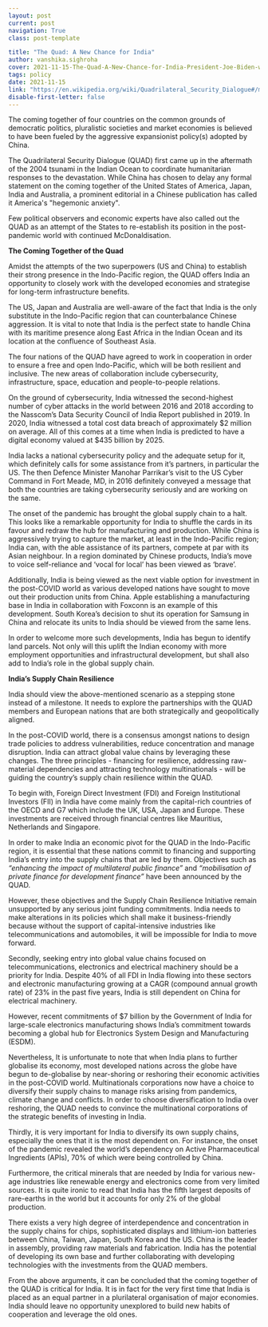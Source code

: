 ```yaml
---
layout: post
current: post
navigation: True
class: post-template

title: "The Quad: A New Chance for India"
author: vanshika.sighroha
cover: 2021-11-15-The-Quad-A-New-Chance-for-India-President-Joe-Biden-with-the-Prime-Ministers-of-Australia-India-and-Japan.jpg
tags: policy
date: 2021-11-15
link: "https://en.wikipedia.org/wiki/Quadrilateral_Security_Dialogue#/media/File:President_Joe_Biden_with_the_Prime_Ministers_of_Australia,_India,_and_Japan.jpg"
disable-first-letter: false
---
```

<p class="ql-align-justify">The coming together of four countries on the common grounds of democratic politics, pluralistic societies and market economies is believed to have been fueled by the aggressive expansionist policy(s) adopted by China.&nbsp;</p><p class="ql-align-justify">The Quadrilateral Security Dialogue (QUAD) first came up in the aftermath of the 2004 tsunami in the Indian Ocean to coordinate humanitarian responses to the devastation. While China has chosen to delay any formal statement on the coming together of the United States of America, Japan, India and Australia, a prominent editorial in a Chinese publication has called it America's "hegemonic anxiety".&nbsp;</p><p class="ql-align-justify">Few political observers and economic experts have also called out the QUAD as an attempt of the States to re-establish its position in the post-pandemic world with continued McDonaldisation.&nbsp;</p><p class="ql-align-justify"><strong >The Coming Together of the Quad&nbsp;</strong></p><p class="ql-align-justify">Amidst the attempts of the two superpowers (US and China) to establish their strong presence in the Indo-Pacific region, the QUAD offers India an opportunity to closely work with the developed economies and strategise for long-term infrastructure benefits.&nbsp;</p><p class="ql-align-justify">The US, Japan and Australia are well-aware of the fact that India is the only substitute in the Indo-Pacific region that can counterbalance Chinese aggression. It is vital to note that India is the perfect state to handle China with its maritime presence along East Africa in the Indian Ocean and its location at the confluence of Southeast Asia.&nbsp;</p><p class="ql-align-justify">The four nations of the QUAD have agreed to work in cooperation in order to ensure a free and open Indo-Pacific, which will be both resilient and inclusive. The new areas of collaboration include cybersecurity, infrastructure, space, education and people-to-people relations.</p><p class="ql-align-justify">On the ground of cybersecurity, India witnessed the second-highest number of cyber attacks in the world between 2016 and 2018 according to the Nasscom’s Data Security Council of India Report published in 2019. In 2020, India witnessed a total cost data breach of approximately $2 million on average. All of this comes at a time when India is predicted to have a digital economy valued at $435 billion by 2025.</p><p class="ql-align-justify">India lacks a national cybersecurity policy and the adequate setup for it, which definitely calls for some assistance from it’s partners, in particular the US. The then Defence Minister Manohar Parrikar’s visit to the US Cyber Command in Fort Meade, MD, in 2016 definitely conveyed a message that both the countries are taking cybersecurity seriously and are working on the same.</p><p class="ql-align-justify">The onset of the pandemic has brought the global supply chain to a halt. This looks like a remarkable opportunity for India to shuffle the cards in its favour and redraw the hub for manufacturing and production. While China is aggressively trying to capture the market, at least in the Indo-Pacific region; India can, with the able assistance of its partners, compete at par with its Asian neighbour. In a region dominated by Chinese products, India’s move to voice self-reliance and ‘vocal for local’ has been viewed as ‘brave’.</p><p class="ql-align-justify">Additionally, India is being viewed as the next viable option for investment in the post-COVID world as various developed nations have sought to move out their production units from China. Apple establishing a manufacturing base in India in collaboration with Foxconn is an example of this development. South Korea’s decision to shut its operation for Samsung in China and relocate its units to India should be viewed from the same lens.</p><p class="ql-align-justify">In order to welcome more such developments, India has begun to identify land parcels. Not only will this uplift the Indian economy with more employment opportunities and infrastructural development, but shall also add to India’s role in the global supply chain.&nbsp;</p><p class="ql-align-justify"><strong >India’s Supply Chain Resilience&nbsp;</strong></p><p class="ql-align-justify">India should view the above-mentioned scenario as a stepping stone instead of a milestone. It needs to explore the partnerships with the QUAD members and European nations that are both strategically and geopolitically aligned.&nbsp;</p><p class="ql-align-justify">In the post-COVID world, there is a consensus amongst nations to design trade policies to address vulnerabilities, reduce concentration and manage disruption. India can attract global value chains by leveraging these changes. The three principles - financing for resilience, addressing raw-material dependencies and attracting technology multinationals - will be guiding the country’s supply chain resilience within the QUAD.&nbsp;</p><p class="ql-align-justify">To begin with, Foreign Direct Investment (FDI) and Foreign Institutional Investors (FII) in India have come mainly from the capital-rich countries of the OECD and G7 which include the UK, USA, Japan and Europe. These investments are received through financial centres like Mauritius, Netherlands and Singapore.&nbsp;</p><p class="ql-align-justify">In order to make India an economic pivot for the QUAD in the Indo-Pacific region, it is essential that these nations commit to financing and supporting India’s entry into the supply chains that are led by them. Objectives such as <em >“</em><em >enhancing the impact of multilateral public finance”</em> and <em >“mobilisation of private finance for development finance”</em> have been announced by the QUAD.</p><p class="ql-align-justify">However, these objectives and the Supply Chain Resilience Initiative remain unsupported by any serious joint funding commitments. India needs to make alterations in its policies which shall make it business-friendly because without the support of capital-intensive industries like telecommunications and automobiles, it will be impossible for India to move forward.&nbsp;</p><p class="ql-align-justify">Secondly, seeking entry into global value chains focused on telecommunications, electronics and electrical machinery should be a priority for India. Despite 40% of all FDI in India flowing into these sectors and electronic manufacturing growing at a CAGR (compound annual growth rate) of 23% in the past five years, India is still dependent on China for electrical machinery.&nbsp;</p><p class="ql-align-justify">However, recent commitments of $7 billion by the Government of India for large-scale electronics manufacturing shows India’s commitment towards becoming a global hub for Electronics System Design and Manufacturing (ESDM).&nbsp;</p><p class="ql-align-justify">Nevertheless, It is unfortunate to note that when India plans to further globalise its economy, most developed nations across the globe have begun to de-globalise by near-shoring or reshoring their economic activities in the post-COVID world. Multinationals corporations now have a choice to diversify their supply chains to manage risks arising from pandemics, climate change and conflicts. In order to choose diversification to India over reshoring, the QUAD needs to convince the multinational corporations of the strategic benefits of investing in India.&nbsp;</p><p class="ql-align-justify">Thirdly, it is very important for India to diversify its own supply chains, especially the ones that it is the most dependent on. For instance, the onset of the pandemic revealed the world’s dependency on Active Pharmaceutical Ingredients (APIs), 70% of which were being controlled by China.&nbsp;</p><p class="ql-align-justify">Furthermore, the critical minerals that are needed by India for various new-age industries like renewable energy and electronics come from very limited sources. It is quite ironic to read that India has the fifth largest deposits of rare-earths in the world but it accounts for only 2% of the global production.&nbsp;</p><p class="ql-align-justify">There exists a very high degree of interdependence and concentration in the supply chains for chips, sophisticated displays and lithium-ion batteries between China, Taiwan, Japan, South Korea and the US. China is the leader in assembly, providing raw materials and fabrication. India has the potential of developing its own base and further collaborating with developing technologies with the investments from the QUAD members.&nbsp;</p><p>From the above arguments, it can be concluded that the coming together of the QUAD is critical for India. It is in fact for the very first time that India is placed as an equal partner in a plurilateral organisation of major economies. India should leave no opportunity unexplored to build new habits of cooperation and leverage the old ones.</p>